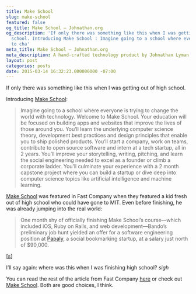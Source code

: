 ```yaml
---
title: Make School
slug: make-school
featured: false
og_title: Make School – Johnathan.org
og_description: 'If only there was something like this when I was getting out of high
  school. Introducing Make School : Imagine going to a school where everyone is trying
  to cha'
meta_title: Make School – Johnathan.org
meta_description: A hand-crafted technology product by Johnathan Lyman
layout: post
categories: posts
date: 2015-03-14 16:32:23.000000000 -07:00
---
```


If only there was something like this when I was getting out of high school.

Introducing [Make School](https://www.makeschool.com):

>  Imagine going to a school where everyone is trying to change the world with technology. Welcome to Make School. Your education will be focused on building apps and websites that improve the lives of those around you. You’ll learn the underlying computer science theory, development best practices and design principles that enable you to ship polished products.
> You’ll start a company, work on teams, contribute to open source software and intern at a tech startup, all in 2 years. You’ll improve your storytelling, writing, pitching, and learn the social engineering needed to excel as a founder or climb a corporate ladder. You’ll culminate your experience with a 2 month capstone project where you can build a startup or dive deep into computer science topics like artificial intelligence and machine learning.

[Make School](https://www.makeschool.com) was featured in Fast Company when they featured a kid fresh out of high school who could have gone to MIT. Even before finishing, he was already jumping into the real world:

> One month shy of officially finishing Make School’s course—which included iOS, Ruby on Rails, and web development—Bando’s preliminary job hunt yielded an offer for a software engineering position at [Papaly](https://papaly.com/), a social bookmarking startup, at a salary just north of $90,000.

[[s](http://www.fastcompany.com/3043275/my-creative-life/how-one-high-school-grad-studied-computer-science-debt-free-and-nabbed-a-90?partner=rss)]

I’ll say again: where was this when I was finishing high school? _sigh_

You can read the rest of the article from Fast Company [here](http://www.fastcompany.com/3043275/my-creative-life/how-one-high-school-grad-studied-computer-science-debt-free-and-nabbed-a-90?partner=rss) or check out [Make School](https://www.makeschool.com). Both are good choices, I think.

